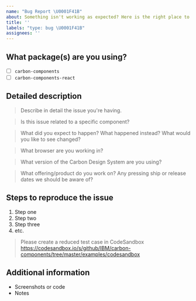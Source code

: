 ```yaml
---
name: "Bug Report \U0001F41B"
about: Something isn't working as expected? Here is the right place to report.
title: ''
labels: "type: bug \U0001F41B"
assignees: ''
---
```


<!-- Feel free to remove sections that aren't relevant.

## Title line template: [Title]: Brief description

-->

## What package(s) are you using?

<!--
  Add an x in one of the options below, for example:
- [x] package name
-->

- [ ] `carbon-components`
- [ ] `carbon-components-react`

## Detailed description

> Describe in detail the issue you're having.

> Is this issue related to a specific component?

> What did you expect to happen? What happened instead? What would you like to see changed?

> What browser are you working in?

> What version of the Carbon Design System are you using?

> What offering/product do you work on? Any pressing ship or release dates we should be aware of?

## Steps to reproduce the issue

1. Step one
2. Step two
3. Step three
4. etc.

> Please create a reduced test case in CodeSandbox
> https://codesandbox.io/s/github/IBM/carbon-components/tree/master/examples/codesandbox

## Additional information

- Screenshots or code
- Notes
